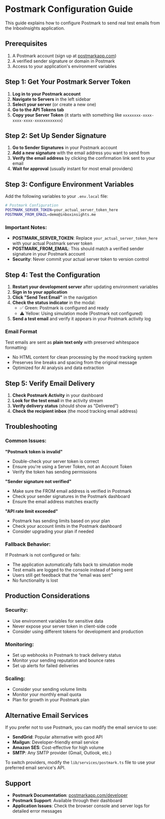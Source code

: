# Postmark Configuration Guide

This guide explains how to configure Postmark to send real test emails from the InboxInsights application.

## Prerequisites

1. A Postmark account (sign up at [postmarkapp.com](https://postmarkapp.com))
2. A verified sender signature or domain in Postmark
3. Access to your application's environment variables

## Step 1: Get Your Postmark Server Token

1. **Log in to your Postmark account**
2. **Navigate to Servers** in the left sidebar
3. **Select your server** (or create a new one)
4. **Go to the API Tokens tab**
5. **Copy your Server Token** (it starts with something like `xxxxxxxx-xxxx-xxxx-xxxx-xxxxxxxxxxxx`)

## Step 2: Set Up Sender Signature

1. **Go to Sender Signatures** in your Postmark account
2. **Add a new signature** with the email address you want to send from
3. **Verify the email address** by clicking the confirmation link sent to your email
4. **Wait for approval** (usually instant for most email providers)

## Step 3: Configure Environment Variables

Add the following variables to your `.env.local` file:

```bash
# Postmark Configuration
POSTMARK_SERVER_TOKEN=your_actual_server_token_here
POSTMARK_FROM_EMAIL=demo@inboxinsights.me
```

### Important Notes:

- **POSTMARK_SERVER_TOKEN**: Replace `your_actual_server_token_here` with your actual Postmark server token
- **POSTMARK_FROM_EMAIL**: This should match a verified sender signature in your Postmark account
- **Security**: Never commit your actual server token to version control

## Step 4: Test the Configuration

1. **Restart your development server** after updating environment variables
2. **Sign in to your application**
3. **Click "Send Test Email"** in the navigation
4. **Check the status indicator** in the modal:
   - ✅ Green: Postmark is configured and ready
   - ⚠️ Yellow: Using simulation mode (Postmark not configured)
5. **Send a test email** and verify it appears in your Postmark activity log

### Email Format

Test emails are sent as **plain text only** with preserved whitespace formatting:

- No HTML content for clean processing by the mood tracking system
- Preserves line breaks and spacing from the original message
- Optimized for AI analysis and data extraction

## Step 5: Verify Email Delivery

1. **Check Postmark Activity** in your dashboard
2. **Look for the test email** in the activity stream
3. **Verify delivery status** (should show as "Delivered")
4. **Check the recipient inbox** (the mood tracking email address)

## Troubleshooting

### Common Issues:

**"Postmark token is invalid"**

- Double-check your server token is correct
- Ensure you're using a Server Token, not an Account Token
- Verify the token has sending permissions

**"Sender signature not verified"**

- Make sure the FROM email address is verified in Postmark
- Check your sender signatures in the Postmark dashboard
- Ensure the email address matches exactly

**"API rate limit exceeded"**

- Postmark has sending limits based on your plan
- Check your account limits in the Postmark dashboard
- Consider upgrading your plan if needed

### Fallback Behavior:

If Postmark is not configured or fails:

- The application automatically falls back to simulation mode
- Test emails are logged to the console instead of being sent
- Users still get feedback that the "email was sent"
- No functionality is lost

## Production Considerations

### Security:

- Use environment variables for sensitive data
- Never expose your server token in client-side code
- Consider using different tokens for development and production

### Monitoring:

- Set up webhooks in Postmark to track delivery status
- Monitor your sending reputation and bounce rates
- Set up alerts for failed deliveries

### Scaling:

- Consider your sending volume limits
- Monitor your monthly email quota
- Plan for growth in your Postmark plan

## Alternative Email Services

If you prefer not to use Postmark, you can modify the email service to use:

- **SendGrid**: Popular alternative with good API
- **Mailgun**: Developer-friendly email service
- **Amazon SES**: Cost-effective for high volume
- **SMTP**: Any SMTP provider (Gmail, Outlook, etc.)

To switch providers, modify the `lib/services/postmark.ts` file to use your preferred email service's API.

## Support

- **Postmark Documentation**: [postmarkapp.com/developer](https://postmarkapp.com/developer)
- **Postmark Support**: Available through their dashboard
- **Application Issues**: Check the browser console and server logs for detailed error messages

